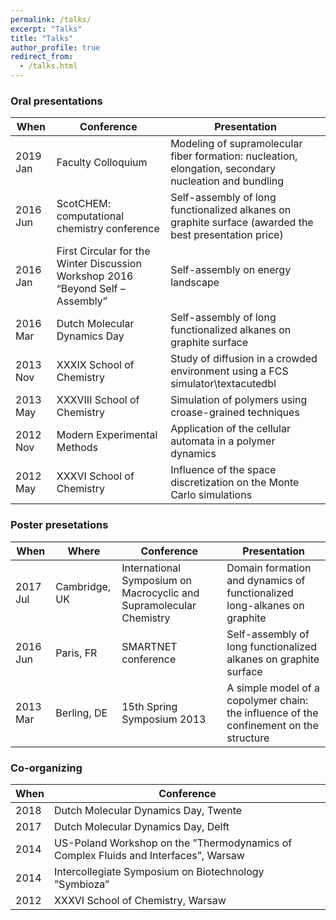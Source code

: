 ```yaml
---
permalink: /talks/
excerpt: "Talks"
title: "Talks"
author_profile: true
redirect_from: 
  - /talks.html
---
```



### Oral presentations


| When        | Conference   |  Presentation                                                            |
| --------    | ------ | ------------------------------------------------------------ |
| 2019 Jan    | Faculty Colloquium   | Modeling of supramolecular fiber formation: nucleation, elongation, secondary nucleation and bundling|
| 2016 Jun    | ScotCHEM: computational chemistry conference   | Self-assembly of long functionalized alkanes on graphite surface (awarded the best presentation price)|
| 2016 Jan    | First Circular for the Winter Discussion Workshop 2016 “Beyond Self – Assembly”   | Self-assembly on energy landscape                         |
| 2016 Mar    | Dutch Molecular Dynamics Day | Self-assembly of long functionalized alkanes on graphite surface |
| 2013 Nov    | XXXIX School of Chemistry | Study of diffusion in a crowded environment using a FCS simulator\textacutedbl
| 2013 May    | XXXVIII School of Chemistry| Simulation of polymers using croase-grained techniques|
| 2012 Nov    | Modern Experimental Methods | Application of the cellular automata in a polymer dynamics |
| 2012 May    | XXXVI School of Chemistry | Influence of the space discretization on the Monte Carlo simulations|

### Poster presetations

| When        | Where  | Conference   |  Presentation                                                            |
| --------    | ------ | ------ | ------------------------------------------------------------ |
| 2017 Jul    | Cambridge, UK | International Symposium on Macrocyclic and Supramolecular Chemistry | Domain formation and dynamics of functionalized long-alkanes on graphite | 
| 2016 Jun    | Paris, FR | SMARTNET conference | Self-assembly of long functionalized alkanes on graphite surface|
| 2013 Mar    | Berling, DE | 15th Spring Symposium 2013 | A simple model of a copolymer chain: the influence of the confinement on the structure|


### Co-organizing

| When     | Conference 
| -------- | ------ | 
| 2018     | Dutch Molecular Dynamics Day, Twente| 
| 2017     | Dutch Molecular Dynamics Day, Delft| 
| 2014     | US-Poland Workshop on the ”Thermodynamics of Complex Fluids and Interfaces”, Warsaw |
| 2014     | Intercollegiate Symposium on Biotechnology ”Symbioza”|
| 2012     | XXXVI School of Chemistry, Warsaw|


